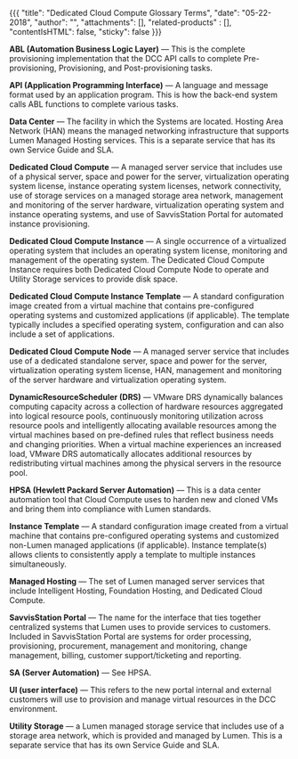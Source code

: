 {{{
  "title": "Dedicated Cloud Compute Glossary Terms",
  "date": "05-22-2018",
  "author": "",
  "attachments": [],
  "related-products" : [],
  "contentIsHTML": false,
  "sticky": false
}}}

**ABL (Automation Business Logic Layer)** &mdash; This is the complete provisioning implementation that the DCC API calls to complete Pre-provisioning, Provisioning, and Post-provisioning tasks.

**API (Application Programming Interface)** &mdash; A language and message format used by an application program.  This is how the back-end system calls ABL functions to complete various tasks.

**Data Center** &mdash; The facility in which the Systems are located. Hosting Area Network (HAN) means the managed networking infrastructure that supports Lumen Managed Hosting services. This is a separate service that has its own Service Guide and SLA.

**Dedicated Cloud Compute** &mdash; A managed server service that includes use of a physical server, space and power for the server, virtualization operating system license, instance operating system licenses, network connectivity, use of storage services on a managed storage area network, management and monitoring of the server hardware, virtualization operating system and instance operating systems, and use of SavvisStation Portal for automated instance provisioning.

**Dedicated Cloud Compute Instance** &mdash; A single occurrence of a virtualized operating system that includes an operating system license, monitoring and management of the operating system. The Dedicated Cloud Compute Instance requires both Dedicated Cloud Compute Node to operate and Utility Storage services to provide disk space.

**Dedicated Cloud Compute Instance Template** &mdash; A standard configuration image created from a virtual machine that contains pre-configured operating systems and customized applications (if applicable). The template typically includes a specified operating system, configuration and can also include a set of applications.

**Dedicated Cloud Compute Node** &mdash; A managed server service that includes use of a dedicated standalone server, space and power for the server, virtualization operating system license, HAN, management and monitoring of the server hardware and virtualization operating system.

**DynamicResourceScheduler (DRS)** &mdash; VMware DRS dynamically balances computing capacity across a collection of hardware resources aggregated into logical resource pools, continuously monitoring utilization across resource pools and intelligently allocating available resources among the virtual machines based on pre-defined rules that reflect business needs and changing priorities. When a virtual machine experiences an increased load, VMware DRS automatically allocates additional resources by redistributing virtual machines among the physical servers in the resource pool.

**HPSA (Hewlett Packard Server Automation)** &mdash; This is a data center automation tool that Cloud Compute uses to harden new and cloned VMs and bring them into compliance with Lumen standards.

**Instance Template** &mdash; A standard configuration image created from a virtual machine that contains pre-configured operating systems and customized non-Lumen managed applications (if applicable). Instance template(s) allows clients to consistently apply a template to multiple instances simultaneously.

**Managed Hosting** &mdash; The set of Lumen managed server services that include Intelligent Hosting, Foundation Hosting, and Dedicated Cloud Compute.

**SavvisStation Portal** &mdash; The name for the interface that ties together centralized systems that Lumen uses to provide services to customers. Included in SavvisStation Portal are systems for order processing, provisioning, procurement, management and monitoring, change management, billing, customer support/ticketing and reporting.

**SA (Server Automation)** &mdash; See HPSA.

**UI (user interface)** &mdash; This refers to the new portal internal and external customers will use to provision and manage virtual resources in the DCC environment.

**Utility Storage** &mdash; a Lumen managed storage service that includes use of a storage area network, which is provided and managed by Lumen. This is a separate service that has its own Service Guide and SLA.
